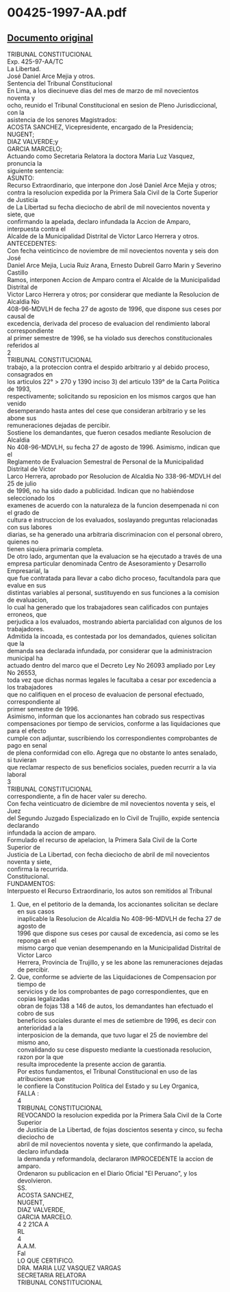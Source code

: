 
00425-1997-AA.pdf
=================
  
[Documento original](https://tc.gob.pe/jurisprudencia/1998/00425-1997-AA.pdf)  
---  
TRIBUNAL CONSTITUCIONAL  
Exp. 425-97-AA/TC  
La Libertad.  
José Daniel Arce Mejia y otros.  
Sentencia del Tribunal Constitucional  
En Lima, a los diecinueve dias del mes de marzo de mil novecientos noventa y  
ocho, reunido el Tribunal Constitucional en sesion de Pleno Jurisdiccional, con la  
asistencia de los senores Magistrados:  
ACOSTA SANCHEZ, Vicepresidente, encargado de la Presidencia;  
NUGENT;  
DIAZ VALVERDE;y  
GARCIA MARCELO;  
Actuando como Secretaria Relatora la doctora Maria Luz Vasquez, pronuncia la  
siguiente sentencia:  
ASUNTO:  
Recurso Extraordinario, que interpone don José Daniel Arce Mejia y otros;  
contra la resolucion expedida por la Primera Sala Civil de la Corte Superior de Justicia  
de La Libertad su fecha dieciocho de abril de mil novecientos noventa y siete, que  
confirmando la apelada, declaro infundada la Accion de Amparo, interpuesta contra el  
Alcalde de la Municipalidad Distrital de Victor Larco Herrera y otros.  
ANTECEDENTES:  
Con fecha veinticinco de noviembre de mil novecientos noventa y seis don José  
Daniel Arce Mejia, Lucia Ruiz Arana, Ernesto Dubreil Garro Marin y Severino Castillo  
Ramos, interponen Accion de Amparo contra el Alcalde de la Municipalidad Distrital de  
Victor Larco Herrera y otros; por considerar que mediante la Resolucion de Alcaldia No  
408-96-MDVLH de fecha 27 de agosto de 1996, que dispone sus ceses por causal de  
excedencia, derivada del proceso de evaluacion del rendimiento laboral correspondiente  
al primer semestre de 1996, se ha violado sus derechos constitucionales referidos al  
2  
TRIBUNAL CONSTITUCIONAL  
trabajo, a la proteccion contra el despido arbitrario y al debido proceso, consagrados en  
los articulos 22° > 270 y 1390 inciso 3) del articulo 139° de la Carta Politica de 1993,  
respectivamente; solicitando su reposicion en los mismos cargos que han venido  
desemperando hasta antes del cese que consideran arbitrario y se les abone sus  
remuneraciones dejadas de percibir.  
Sostiene los demandantes, que fueron cesados mediante Resolucion de Alcaldia  
No 408-96-MDVLH, su fecha 27 de agosto de 1996. Asimismo, indican que el  
Reglamento de Evaluacion Semestral de Personal de la Municipalidad Distrital de Victor  
Larco Herrera, aprobado por Resolucion de Alcaldia No 338-96-MDVLH del 25 de julio  
de 1996, no ha sido dado a publicidad. Indican que no habiéndose seleccionado los  
examenes de acuerdo con la naturaleza de la funcion desempenada ni con el grado de  
cultura e instruccion de los evaluados, soslayando preguntas relacionadas con sus labores  
diarias, se ha generado una arbitraria discriminacion con el personal obrero, quienes no  
tienen siquiera primaria completa.  
De otro lado, argumentan que la evaluacion se ha ejecutado a través de una  
empresa particular denominada Centro de Asesoramiento y Desarrollo Empresarial, la  
que fue contratada para llevar a cabo dicho proceso, facultandola para que evalue en sus  
distintas variables al personal, sustituyendo en sus funciones a la comision de evaluacion,  
lo cual ha generado que los trabajadores sean calificados con puntajes erroneos, que  
perjudica a los evaluados, mostrando abierta parcialidad con algunos de los trabajadores.  
Admitida la incoada, es contestada por los demandados, quienes solicitan que la  
demanda sea declarada infundada, por considerar que la administracion municipal ha  
actuado dentro del marco que el Decreto Ley No 26093 ampliado por Ley No 26553,  
toda vez que dichas normas legales le facultaba a cesar por excedencia a los trabajadores  
que no califiquen en el proceso de evaluacion de personal efectuado, correspondiente al  
primer semestre de 1996.  
Asimismo, informan que los accionantes han cobrado sus respectivas  
compensaciones por tiempo de servicios, conforme a las liquidaciones que para el efecto  
cumple con adjuntar, suscribiendo los correspondientes comprobantes de pago en senal  
de plena conformidad con ello. Agrega que no obstante lo antes senalado, si tuvieran  
que reclamar respecto de sus beneficios sociales, pueden recurrir a la via laboral  
3  
TRIBUNAL CONSTITUCIONAL  
correspondiente, a fin de hacer valer su derecho.  
Con fecha veinticuatro de diciembre de mil novecientos noventa y seis, el Juez  
del Segundo Juzgado Especializado en lo Civil de Trujillo, expide sentencia declarando  
infundada la accion de amparo.  
Formulado el recurso de apelacion, la Primera Sala Civil de la Corte Superior de  
Justicia de La Libertad, con fecha dieciocho de abril de mil novecientos noventa y siete,  
confirma la recurrida.  
Constitucional.  
FUNDAMENTOS:  
Interpuesto el Recurso Extraordinario, los autos son remitidos al Tribunal  
1. Que, en el petitorio de la demanda, los accionantes solicitan se declare en sus casos  
inaplicable la Resolucion de Alcaldia No 408-96-MDVLH de fecha 27 de agosto de  
1996 que dispone sus ceses por causal de excedencia, asi como se les reponga en el  
mismo cargo que venian desempenando en la Municipalidad Distrital de Victor Larco  
Herrera, Provincia de Trujillo, y se les abone las remuneraciones dejadas de percibir.  
2. Que, conforme se advierte de las Liquidaciones de Compensacion por tiempo de  
servicios y de los comprobantes de pago correspondientes, que en copias legalizadas  
obran de fojas 138 a 146 de autos, los demandantes han efectuado el cobro de sus  
beneficios sociales durante el mes de setiembre de 1996, es decir con anterioridad a la  
interposicion de la demanda, que tuvo lugar el 25 de noviembre del mismo ano,  
convalidando su cese dispuesto mediante la cuestionada resolucion, razon por la que  
resulta improcedente la presente accion de garantia.  
Por estos fundamentos, el Tribunal Constitucional en uso de las atribuciones que  
le confiere la Constitucion Politica del Estado y su Ley Organica,  
FALLA :  
4  
TRIBUNAL CONSTITUCIONAL  
REVOCANDO la resolucion expedida por la Primera Sala Civil de la Corte Superior  
de Justicia de La Libertad, de fojas doscientos sesenta y cinco, su fecha dieciocho de  
abril de mil novecientos noventa y siete, que confirmando la apelada, declaro infundada  
la demanda y reformandola, declararon IMPROCEDENTE la accion de amparo.  
Ordenaron su publicacion en el Diario Oficial "El Peruano", y los devolvieron.  
SS.  
ACOSTA SANCHEZ,  
NUGENT,  
DIAZ VALVERDE,  
GARCIA MARCELO.  
4 2 21CA A  
RL  
4  
A.A.M.  
Fal  
LO QUE CERTIFICO.  
DRA. MARIA LUZ VASQUEZ VARGAS  
SECRETARIA RELATORA  
TRIBUNAL CONSTITUCIONAL